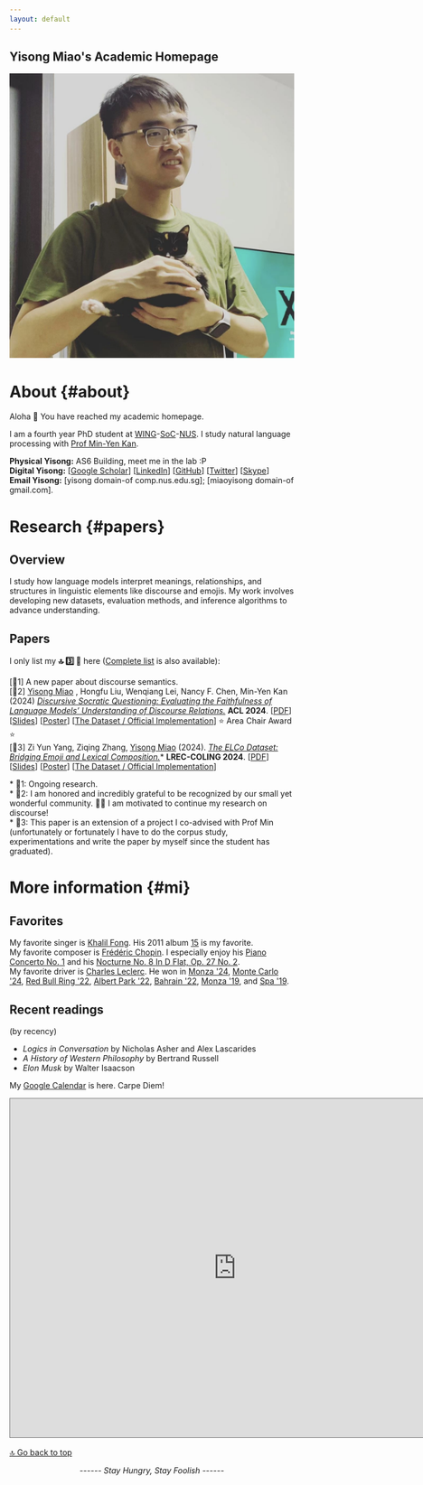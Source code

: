 ```yaml
---
layout: default
---
```


## Yisong Miao's Academic Homepage

<img class="profile-picture" src="photo-2023.jpg">

# About {#about}

Aloha 👋 You have reached my academic homepage. 

I am a fourth year PhD student at [WING](https://wing.comp.nus.edu.sg/)-[SoC](https://comp.nus.edu.sg/)-[NUS](https://nus.edu.sg/). I study natural language processing with [Prof Min-Yen Kan](https://www.comp.nus.edu.sg/~kanmy). 

**Physical Yisong:** AS6 Building, meet me in the lab :P <br>**Digital Yisong:** [[Google Scholar](
https://scholar.google.com/citations?hl=en&user=a-oIKBoAAAAJ&view_op=list_works&sortby=pubdate)]  [[LinkedIn](https://www.linkedin.com/in/yisongmiao/)]  [[GitHub](https://github.com/YisongMiao/)] [[Twitter](https://twitter.com/yisongmiao)]  [[Skype](live:miaoyisong)] <br>**Email Yisong:** [yisong domain-of comp.nus.edu.sg]; [miaoyisong domain-of gmail.com].<br>

# Research {#papers}
## Overview
I study how language models interpret meanings, relationships, and structures in linguistic elements like discourse and emojis. 
My work involves developing new datasets, evaluation methods, and inference algorithms to advance understanding.

## Papers
I only list my **🔝 3️⃣ 📜** here ([Complete list](publications) is also available):

[📜1] A new paper about discourse semantics. <br>
[📜2]  <u>Yisong Miao</u> , Hongfu Liu, Wenqiang Lei, Nancy F. Chen, Min-Yen Kan (2024)  <u><i>Discursive Socratic Questioning: Evaluating the Faithfulness of Language Models’ Understanding of Discourse Relations.</i></u> **ACL 2024**. 
[[PDF](https://yisong.me/publications/acl24-DiSQ-CR.pdf)] [[Slides](https://yisong.me/publications/acl24-DiSQ-Slides.pdf)] [[Poster](https://yisong.me/publications/acl24-DiSQ-Poster.pdf)] [[The Dataset / Official Implementation](https://github.com/YisongMiao/DiSQ-Score)] ⭐️ Area Chair Award ⭐️ <br> 
[📜3] Zi Yun Yang, Ziqing Zhang, <u>Yisong Miao</u> (2024). <u><i>The ELCo Dataset: Bridging Emoji and Lexical Composition.</i></u>\* **LREC-COLING 2024**. [[PDF](https://yisong.me/publications/ELCo@LREC-COLING24.pdf)] [[Slides](https://yisong.me/publications/ELCo@LREC-COLING24-Oral.pdf)] [[Poster](https://yisong.me/publications/ELCo-Poster.pdf)] [[The Dataset / Official Implementation](https://github.com/WING-NUS/ELCo)] <br>

\* 📜1: Ongoing research. <br>
\* 📜2: I am honored and incredibly grateful to be recognized by our small yet wonderful community. 🙇‍♂️ I am motivated to continue my research on discourse!<br>
\* 📜3: This paper is an extension of a project I co-advised with Prof Min (unfortunately or fortunately I have to do the corpus study, experimentations and write the paper by myself since the student has graduated).<br>

# More information {#mi}
## Favorites
My favorite singer is [Khalil Fong](https://khalilfong.com/2017/#3). His 2011 album [15](https://open.spotify.com/album/01mDyY0OcuqHnvTbEKBH0s) is my favorite. <br>My favorite composer is [Frédéric Chopin](https://youtu.be/UcOjKXIR8Iw?si=a60Lmo8h_NIYPAxS). I especially enjoy his [Piano Concerto No. 1](https://youtu.be/gV_x_QY1P5c?si=W4ledRy-fA_662Hu) and his [Nocturne No. 8 In D Flat, Op. 27 No. 2](https://youtu.be/vDaeVGAzgqo?si=ChjU8mvFVEFik3Xw). <br>My favorite driver is [Charles Leclerc](https://youtu.be/h-ce3gPMsGc?si=JC0MY-DFGm3AKzXw). He won in [Monza '24](https://www.youtube.com/watch?v=sTmpbEYUba0&pp=ygURZjEgaXRhbHkgbW9uemEgMjQ%3D), [Monte Carlo '24](https://www.youtube.com/watch?v=aeCI0ObFY8M&pp=ygUMZjEgbW9uYWNvIDI0), [Red Bull Ring '22](https://www.youtube.com/watch?v=G_8mOQeSa2U&pp=ygUPZjEgYXVzdHJpYSAyMDIy), [Albert Park '22](https://www.youtube.com/watch?v=dt8ANZIZ8Co&pp=ygURZjEgYXVzdHJhbGlhIDIwMjI%3D), [Bahrain '22](https://www.youtube.com/watch?v=wIYPuzWCCSw&pp=ygUPZjEgYmFocmFpbiAyMDIy), [Monza '19](https://www.youtube.com/watch?v=h-ce3gPMsGc&t=26s&pp=ygUNZjEgaXRhbHkgMjAxOQ%3D%3D), and [Spa '19](https://www.youtube.com/watch?v=dnnh8unDP4Y&t=182s&pp=ygUPZjEgYmVsZ2l1bSAyMDIy). 

## Recent readings
(by recency)
- *Logics in Conversation* by Nicholas Asher and Alex Lascarides
- *A History of Western Philosophy* by Bertrand Russell
- *Elon Musk* by Walter Isaacson


My [Google Calendar](#calendar) is here. Carpe Diem!<br>

<dev>

<center>
<iframe src="https://calendar.google.com/calendar/embed?height=600&amp;wkst=1&amp;bgcolor=%23ffffff&amp;ctz=Asia%2FManila&amp;src=ZTNvcTIwbXBqYzMyMDc4OG1zajNpZm84M3NAZ3JvdXAuY2FsZW5kYXIuZ29vZ2xlLmNvbQ&amp;color=%23039BE5" style="border:solid 1px #777" width="800" height="600" frameborder="0" scrolling="no"></iframe>
</center>
</dev>



[🔝 Go back to top](#about)



<script type="text/javascript" id="clustrmaps" src="//cdn.clustrmaps.com/map_v2.js?cl=ffffff&w=200&t=tt&d=edk2D6NRWsf3yF00Cbk3Ts8MR2oVgXMDSn-oFxUPJ_8&co=1cb2f2&cmo=3acc3a&cmn=ff5353&ct=ffffff"></script>



<center><i>------ Stay Hungry, Stay Foolish ------</i><br><br><br></center>

